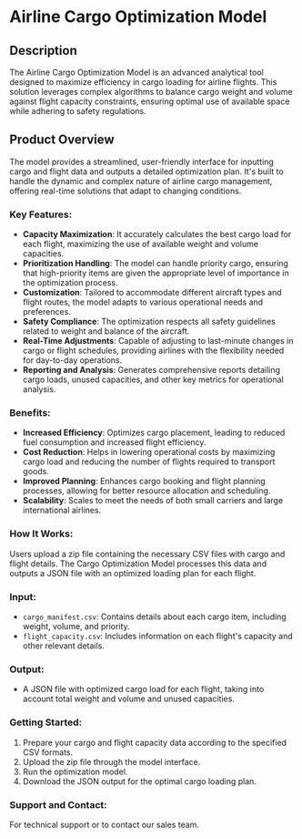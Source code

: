 # Airline Cargo Optimization Model

## Description

The Airline Cargo Optimization Model is an advanced analytical tool designed to maximize efficiency in cargo loading for airline flights. This solution leverages complex algorithms to balance cargo weight and volume against flight capacity constraints, ensuring optimal use of available space while adhering to safety regulations.

## Product Overview

The model provides a streamlined, user-friendly interface for inputting cargo and flight data and outputs a detailed optimization plan. It's built to handle the dynamic and complex nature of airline cargo management, offering real-time solutions that adapt to changing conditions.

### Key Features:

- **Capacity Maximization**: It accurately calculates the best cargo load for each flight, maximizing the use of available weight and volume capacities.
- **Prioritization Handling**: The model can handle priority cargo, ensuring that high-priority items are given the appropriate level of importance in the optimization process.
- **Customization**: Tailored to accommodate different aircraft types and flight routes, the model adapts to various operational needs and preferences.
- **Safety Compliance**: The optimization respects all safety guidelines related to weight and balance of the aircraft.
- **Real-Time Adjustments**: Capable of adjusting to last-minute changes in cargo or flight schedules, providing airlines with the flexibility needed for day-to-day operations.
- **Reporting and Analysis**: Generates comprehensive reports detailing cargo loads, unused capacities, and other key metrics for operational analysis.

### Benefits:

- **Increased Efficiency**: Optimizes cargo placement, leading to reduced fuel consumption and increased flight efficiency.
- **Cost Reduction**: Helps in lowering operational costs by maximizing cargo load and reducing the number of flights required to transport goods.
- **Improved Planning**: Enhances cargo booking and flight planning processes, allowing for better resource allocation and scheduling.
- **Scalability**: Scales to meet the needs of both small carriers and large international airlines.

### How It Works:

Users upload a zip file containing the necessary CSV files with cargo and flight details. The Cargo Optimization Model processes this data and outputs a JSON file with an optimized loading plan for each flight.

### Input:

- `cargo_manifest.csv`: Contains details about each cargo item, including weight, volume, and priority.
- `flight_capacity.csv`: Includes information on each flight's capacity and other relevant details.

### Output:

- A JSON file with optimized cargo load for each flight, taking into account total weight and volume and unused capacities.

### Getting Started:

1. Prepare your cargo and flight capacity data according to the specified CSV formats.
2. Upload the zip file through the model interface.
3. Run the optimization model.
4. Download the JSON output for the optimal cargo loading plan.

### Support and Contact:

For technical support or to contact our sales team.
